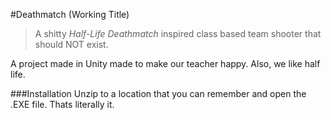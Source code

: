 #Deathmatch (Working Title)
> A shitty *Half-Life Deathmatch* inspired class based team shooter that should NOT exist.

A project made in Unity made to make our teacher happy. Also, we like half life.

###Installation
Unzip to a location that you can remember and open the .EXE file. Thats literally it.
